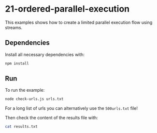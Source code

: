 # 21-ordered-parallel-execution

This examples shows how to create a limited parallel execution flow using streams.

## Dependencies

Install all necessary dependencies with:

```bash
npm install
```

## Run

To run the example:

```bash
node check-urls.js urls.txt
```

For a long list of urls you can alternatively use the `500urls.txt` file!

Then check the content of the results file with:

```bash
cat results.txt
```
